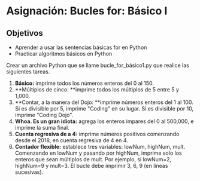 # Asignación: Bucles for: Básico I

## Objetivos

* Aprender a usar las sentencias básicas for en Python
* Practicar algoritmos básicos en Python


Crear un archivo Python que se llame bucle_for_básico1.py que realice las siguientes tareas.

1. **Básico:** imprime todos los números enteros del 0 al 150.
2. **Múltiplos de cinco: **imprime todos los múltiplos de 5 entre 5 y 1,000.
3. **Contar, a la manera del Dojo: **imprime números enteros del 1 al 100. Si es divisible por 5, imprime "Coding” en su lugar. Si es divisible por 10, imprime "Coding Dojo".
4. **Whoa. Es un gran idiota:** agrega los enteros impares del 0 al 500,000, e imprime la suma final.
5. **Cuenta regresiva de a 4:** imprime números positivos comenzando desde el 2018, en cuenta regresiva de 4 en 4.
6. **Contador flexible:** establece tres variables: lowNum, highNum, mult. Comenzando en lowNum y pasando por highNum, imprime solo los enteros que sean múltiplos de mult. Por ejemplo, si lowNum=2, highNum=9 y mult=3. El bucle debe imprimir 3, 6, 9 (en líneas sucesivas).
